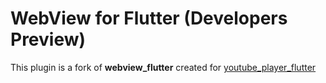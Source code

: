 # WebView for Flutter (Developers Preview)

This plugin is a fork of **webview_flutter** created for [youtube_player_flutter](https://pub.dev/packages/youtube_player_flutter)

